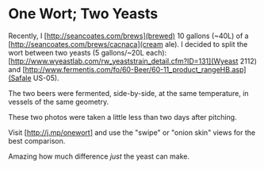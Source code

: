 One Wort; Two Yeasts
====================

Recently, I [http://seancoates.com/brews](brewed) 10 gallons (~40L) of a
[http://seancoates.com/brews/cacnaca](cream ale). I decided to split the wort
between two yeasts (5 gallons/~20L each):
[http://www.wyeastlab.com/rw_yeaststrain_detail.cfm?ID=131](Wyeast 2112) and
[http://www.fermentis.com/fo/60-Beer/60-11_product_rangeHB.asp](Safale US-05).

The two beers were fermented, side-by-side, at the same temperature, in vessels
of the same geometry.

These two photos were taken a little less than two days after pitching.

Visit [http://j.mp/onewort] and use the "swipe" or "onion skin" views for the
best comparison.

Amazing how much difference *just* the yeast can make.

